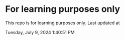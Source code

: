 # For learning purposes only
This repo is for learning purposes only.
Last updated at

Tuesday, July 9, 2024 1:40:51 PM

